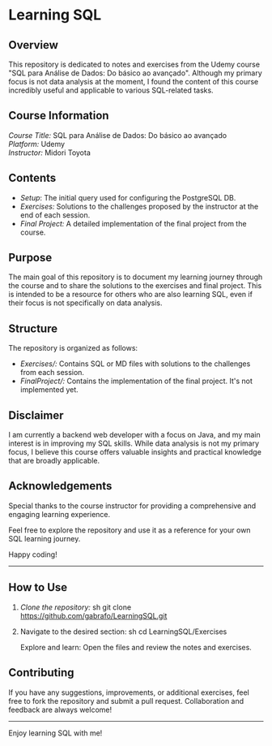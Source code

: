 # Learning SQL

## Overview
This repository is dedicated to notes and exercises from the Udemy course "SQL para Análise de Dados: Do básico ao avançado". Although my primary focus is not data analysis at the moment, I found the content of this course incredibly useful and applicable to various SQL-related tasks. 

## Course Information
*Course Title:* SQL para Análise de Dados: Do básico ao avançado  
*Platform:* Udemy  
*Instructor:* Midori Toyota

## Contents
- *Setup*: The initial query used for configuring the PostgreSQL DB.
- *Exercises:* Solutions to the challenges proposed by the instructor at the end of each session.
- *Final Project:* A detailed implementation of the final project from the course.

## Purpose
The main goal of this repository is to document my learning journey through the course and to share the solutions to the exercises and final project. This is intended to be a resource for others who are also learning SQL, even if their focus is not specifically on data analysis.

## Structure
The repository is organized as follows:
- *Exercises/:* Contains SQL or MD files with solutions to the challenges from each session.
- *FinalProject/:* Contains the implementation of the final project. It's not implemented yet.

## Disclaimer
I am currently a backend web developer with a focus on Java, and my main interest is in improving my SQL skills. While data analysis is not my primary focus, I believe this course offers valuable insights and practical knowledge that are broadly applicable.

## Acknowledgements
Special thanks to the course instructor for providing a comprehensive and engaging learning experience. 

Feel free to explore the repository and use it as a reference for your own SQL learning journey.

Happy coding!

---

## How to Use
1. *Clone the repository:*
   sh
   git clone https://github.com/gabrafo/LearningSQL.git
   
   
2. Navigate to the desired section:
sh
    cd LearningSQL/Exercises

    Explore and learn:
    Open the files and review the notes and exercises.


## Contributing

If you have any suggestions, improvements, or additional exercises, feel free to fork the repository and submit a pull request. Collaboration and feedback are always welcome!

---

Enjoy learning SQL with me!
